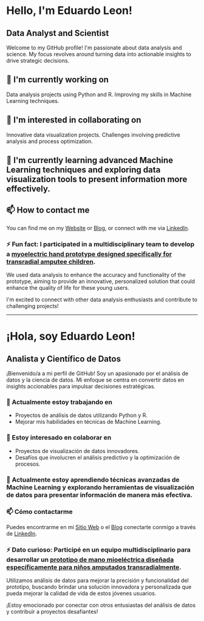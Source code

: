 # Hello, I'm Eduardo Leon!
## Data Analyst and Scientist
Welcome to my GitHub profile! I'm passionate about data analysis and science. My focus revolves around turning data into actionable insights to drive strategic decisions.

## 🔭 I'm currently working on
Data analysis projects using Python and R.
Improving my skills in Machine Learning techniques.

## 👯 I'm interested in collaborating on
Innovative data visualization projects.
Challenges involving predictive analysis and process optimization.

## 🌱 I'm currently learning advanced Machine Learning techniques and exploring data visualization tools to present information more effectively.

## 📫 How to contact me
You can find me on my [Website](https://www.nexatech.org) or [Blog](https://cienciatecnologiayfuturo.blogspot.com/p/acerca-de.html), or connect with me via [LinkedIn](https://www.linkedin.com/in/mbaeduleon/).

### ⚡ Fun fact: I participated in a multidisciplinary team to develop a [myoelectric hand prototype designed specifically for transradial amputee children](https://revistas.sena.edu.co/index.php/rediis/article/view/5577).

We used data analysis to enhance the accuracy and functionality of the prototype, aiming to provide an innovative, personalized solution that could enhance the quality of life for these young users.

I'm excited to connect with other data analysis enthusiasts and contribute to challenging projects!


________________________________________________________________________________________________________________________________________________________



# ¡Hola, soy Eduardo Leon!

## Analista y Científico de Datos

¡Bienvenido/a a mi perfil de GitHub! Soy un apasionado por el análisis de datos y la ciencia de datos. Mi enfoque se centra en convertir datos en insights accionables para impulsar decisiones estratégicas.

### 🔭 Actualmente estoy trabajando en
- Proyectos de análisis de datos utilizando Python y R.
- Mejorar mis habilidades en técnicas de Machine Learning.

### 👯 Estoy interesado en colaborar en
- Proyectos de visualización de datos innovadores.
- Desafíos que involucren el análisis predictivo y la optimización de procesos.

### 🌱 Actualmente estoy aprendiendo técnicas avanzadas de Machine Learning y explorando herramientas de visualización de datos para presentar información de manera más efectiva.


### 📫 Cómo contactarme
Puedes encontrarme en mi [Sitio Web](https://www.nexatech.org) o el [Blog](https://cienciatecnologiayfuturo.blogspot.com/p/acerca-de.html)
conectarte conmigo a través de [LinkedIn](https://www.linkedin.com/in/mbaeduleon/).

### ⚡ Dato curioso: Participé en un equipo multidisciplinario para desarrollar un [prototipo de mano mioeléctrica diseñada específicamente para niños amputados transradialmente](https://revistas.sena.edu.co/index.php/rediis/article/view/5577).

Utilizamos análisis de datos para mejorar la precisión y funcionalidad del prototipo, buscando brindar una solución innovadora y personalizada que pueda mejorar la calidad de vida de estos jóvenes usuarios.


¡Estoy emocionado por conectar con otros entusiastas del análisis de datos y contribuir a proyectos desafiantes!

